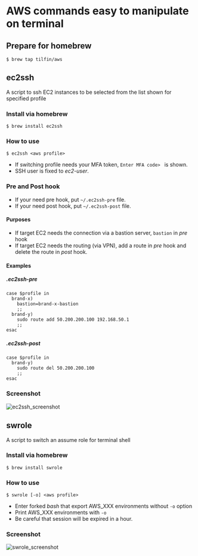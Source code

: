 AWS commands easy to manipulate on terminal
===========================================

## Prepare for homebrew

```
$ brew tap tilfin/aws
```

## ec2ssh

A script to ssh EC2 instances to be selected from the list shown for specified profile

### Install via homebrew

```
$ brew install ec2ssh
```

### How to use

```
$ ec2ssh <aws profile>
```

* If switching profile needs your MFA token, `Enter MFA code> ` is shown.
* SSH user is fixed to _ec2-user_.

### Pre and Post hook

* If your need pre hook, put `~/.ec2ssh-pre` file.
* If your need post hook, put `~/.ec2ssh-post` file.

#### Purposes

* If target EC2 needs the connection via a bastion server, `bastion` in *pre* hook
* If target EC2 needs the routing (via VPN), add a route in *pre* hook and delete the route in *post* hook.

#### Examples

##### .ec2ssh-pre

```
case $profile in
  brand-x)
    bastion=brand-x-bastion
    ;;
  brand-y)
    sudo route add 50.200.200.100 192.168.50.1
    ;;
esac
```

##### .ec2ssh-post

```
case $profile in
  brand-y)
    sudo route del 50.200.200.100
    ;;
esac
```

### Screenshot

![ec2ssh_screenshot](https://cloud.githubusercontent.com/assets/519017/23257373/d62b8df0-fa06-11e6-8832-593b87ee3e46.png)


## swrole

A script to switch an assume role for terminal shell

### Install via homebrew

```
$ brew install swrole
```

### How to use

```
$ swrole [-o] <aws profile>
```

* Enter forked _bash_ that export AWS_XXX environments without `-o` option
* Print AWS_XXX environments with `-o`
* Be careful that session will be expired in a hour.

### Screenshot

![swrole_screenshot](https://cloud.githubusercontent.com/assets/519017/23257376/dc26893a-fa06-11e6-86af-6fa88ce49299.png)
